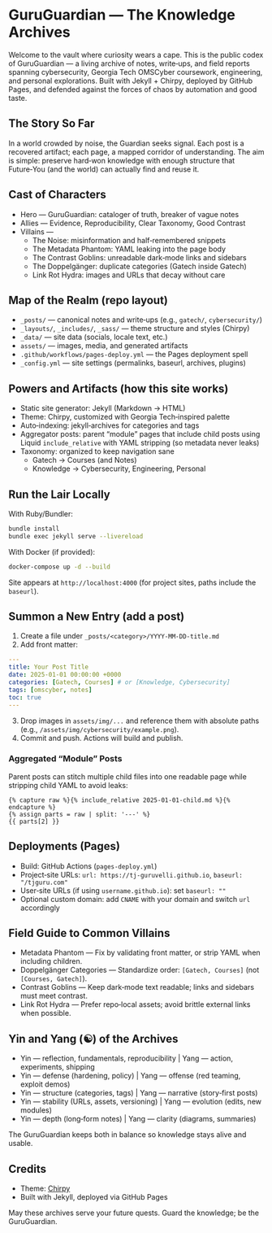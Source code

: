# GuruGuardian — The Knowledge Archives

Welcome to the vault where curiosity wears a cape. This is the public codex of GuruGuardian — a living archive of notes, write‑ups, and field reports spanning cybersecurity, Georgia Tech OMSCyber coursework, engineering, and personal explorations. Built with Jekyll + Chirpy, deployed by GitHub Pages, and defended against the forces of chaos by automation and good taste.

## The Story So Far

In a world crowded by noise, the Guardian seeks signal. Each post is a recovered artifact; each page, a mapped corridor of understanding. The aim is simple: preserve hard‑won knowledge with enough structure that Future‑You (and the world) can actually find and reuse it.

## Cast of Characters

- Hero — GuruGuardian: cataloger of truth, breaker of vague notes
- Allies — Evidence, Reproducibility, Clear Taxonomy, Good Contrast
- Villains —
  - The Noise: misinformation and half‑remembered snippets
  - The Metadata Phantom: YAML leaking into the page body
  - The Contrast Goblins: unreadable dark‑mode links and sidebars
  - The Doppelgänger: duplicate categories (Gatech inside Gatech)
  - Link Rot Hydra: images and URLs that decay without care

## Map of the Realm (repo layout)

- `_posts/` — canonical notes and write‑ups (e.g., `gatech/`, `cybersecurity/`)
- `_layouts/`, `_includes/`, `_sass/` — theme structure and styles (Chirpy)
- `_data/` — site data (socials, locale text, etc.)
- `assets/` — images, media, and generated artifacts
- `.github/workflows/pages-deploy.yml` — the Pages deployment spell
- `_config.yml` — site settings (permalinks, baseurl, archives, plugins)

## Powers and Artifacts (how this site works)

- Static site generator: Jekyll (Markdown → HTML)
- Theme: Chirpy, customized with Georgia Tech‑inspired palette
- Auto‑indexing: jekyll‑archives for categories and tags
- Aggregator posts: parent “module” pages that include child posts using Liquid `include_relative` with YAML stripping (so metadata never leaks)
- Taxonomy: organized to keep navigation sane
  - Gatech → Courses (and Notes)
  - Knowledge → Cybersecurity, Engineering, Personal

## Run the Lair Locally

With Ruby/Bundler:

```bash
bundle install
bundle exec jekyll serve --livereload
```

With Docker (if provided):

```bash
docker-compose up -d --build
```

Site appears at `http://localhost:4000` (for project sites, paths include the `baseurl`).

## Summon a New Entry (add a post)

1. Create a file under `_posts/<category>/YYYY-MM-DD-title.md`
2. Add front matter:

```yaml
---
title: Your Post Title
date: 2025-01-01 00:00:00 +0000
categories: [Gatech, Courses] # or [Knowledge, Cybersecurity]
tags: [omscyber, notes]
toc: true
---
```

3. Drop images in `assets/img/...` and reference them with absolute paths (e.g., `/assets/img/cybersecurity/example.png`).
4. Commit and push. Actions will build and publish.

### Aggregated “Module” Posts

Parent posts can stitch multiple child files into one readable page while stripping child YAML to avoid leaks:

```liquid
{% capture raw %}{% include_relative 2025-01-01-child.md %}{% endcapture %}
{% assign parts = raw | split: '---' %}
{{ parts[2] }}
```

## Deployments (Pages)

- Build: GitHub Actions (`pages-deploy.yml`)
- Project‑site URLs: `url: https://tj-guruvelli.github.io`, `baseurl: "/tjguru.com"`
- User‑site URLs (if using `username.github.io`): set `baseurl: ""`
- Optional custom domain: add `CNAME` with your domain and switch `url` accordingly

## Field Guide to Common Villains

- Metadata Phantom — Fix by validating front matter, or strip YAML when including children.
- Doppelgänger Categories — Standardize order: `[Gatech, Courses]` (not `[Courses, Gatech]`).
- Contrast Goblins — Keep dark‑mode text readable; links and sidebars must meet contrast.
- Link Rot Hydra — Prefer repo‑local assets; avoid brittle external links when possible.

## Yin and Yang (☯) of the Archives

- Yin — reflection, fundamentals, reproducibility | Yang — action, experiments, shipping
- Yin — defense (hardening, policy) | Yang — offense (red teaming, exploit demos)
- Yin — structure (categories, tags) | Yang — narrative (story‑first posts)
- Yin — stability (URLs, assets, versioning) | Yang — evolution (edits, new modules)
- Yin — depth (long‑form notes) | Yang — clarity (diagrams, summaries)

The GuruGuardian keeps both in balance so knowledge stays alive and usable.

## Credits

- Theme: [Chirpy](https://github.com/cotes2020/jekyll-theme-chirpy)
- Built with Jekyll, deployed via GitHub Pages

May these archives serve your future quests. Guard the knowledge; be the GuruGuardian.
